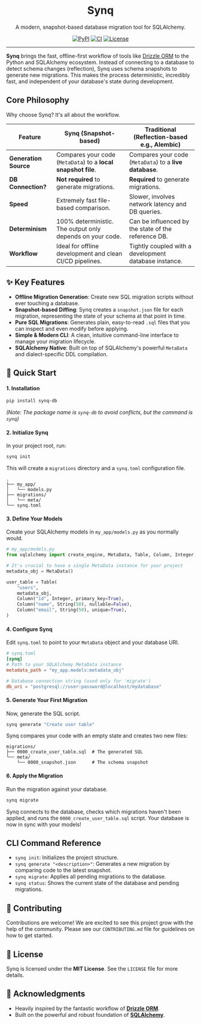 <div align="center">
  <h1 align="center">Synq</h1>
  <p align="center">
    A modern, snapshot-based database migration tool for SQLAlchemy.
  </p>

  <p align="center">
    <a href="https://pypi.org/project/synq-db/"><img alt="PyPI" src="https://img.shields.io/pypi/v/synq-db?color=blue"></a>
    <a href="https://github.com/your-username/synq/actions/workflows/ci.yml"><img alt="CI" src="https://github.com/your-username/synq/actions/workflows/ci.yml/badge.svg"></a>
    <a href="https://github.com/your-username/synq/blob/main/LICENSE"><img alt="License" src="https://img.shields.io/pypi/l/synq-db"></a>
  </p>
</div>

---

**Synq** brings the fast, offline-first workflow of tools like [Drizzle ORM](https://orm.drizzle.team/) to the Python and SQLAlchemy ecosystem. Instead of connecting to a database to detect schema changes (reflection), Synq uses schema snapshots to generate new migrations. This makes the process deterministic, incredibly fast, and independent of your database's state during development.

## Core Philosophy

Why choose Synq? It's all about the workflow.

| Feature                 | **Synq (Snapshot-based)** | **Traditional (Reflection-based e.g., Alembic)** |
| ----------------------- | ----------------------------------------------------------- | ------------------------------------------------------- |
| **Generation Source** | Compares your code (`MetaData`) to a **local snapshot file**. | Compares your code (`MetaData`) to a **live database**. |
| **DB Connection?** | **Not required** to generate migrations.                    | **Required** to generate migrations.                    |
| **Speed** | Extremely fast file-based comparison.                       | Slower, involves network latency and DB queries.        |
| **Determinism** | 100% deterministic. The output only depends on your code.   | Can be influenced by the state of the reference DB.     |
| **Workflow** | Ideal for offline development and clean CI/CD pipelines.    | Tightly coupled with a development database instance.   |

## ✨ Key Features

* **Offline Migration Generation**: Create new SQL migration scripts without ever touching a database.
* **Snapshot-based Diffing**: Synq creates a `snapshot.json` file for each migration, representing the state of your schema at that point in time.
* **Pure SQL Migrations**: Generates plain, easy-to-read `.sql` files that you can inspect and even modify before applying.
* **Simple & Modern CLI**: A clean, intuitive command-line interface to manage your migration lifecycle.
* **SQLAlchemy Native**: Built on top of SQLAlchemy's powerful `MetaData` and dialect-specific DDL compilation.

## 🚀 Quick Start

#### 1. Installation

```bash
pip install synq-db
```
*(Note: The package name is `synq-db` to avoid conflicts, but the command is `synq`)*

#### 2. Initialize Synq

In your project root, run:

```bash
synq init
```

This will create a `migrations` directory and a `synq.toml` configuration file.

```
.
├── my_app/
│   └── models.py
├── migrations/
│   └── meta/
└── synq.toml
```

#### 3. Define Your Models

Create your SQLAlchemy models in `my_app/models.py` as you normally would.

```python
# my_app/models.py
from sqlalchemy import create_engine, MetaData, Table, Column, Integer, String

# It's crucial to have a single MetaData instance for your project
metadata_obj = MetaData()

user_table = Table(
    "users",
    metadata_obj,
    Column("id", Integer, primary_key=True),
    Column("name", String(50), nullable=False),
    Column("email", String(50), unique=True),
)
```

#### 4. Configure Synq

Edit `synq.toml` to point to your `MetaData` object and your database URI.

```toml
# synq.toml
[synq]
# Path to your SQLAlchemy MetaData instance
metadata_path = "my_app.models:metadata_obj"

# Database connection string (used only for 'migrate')
db_uri = "postgresql://user:password@localhost/mydatabase"
```

#### 5. Generate Your First Migration

Now, generate the SQL script.

```bash
synq generate "Create user table"
```

Synq compares your code with an empty state and creates two new files:

```
migrations/
├── 0000_create_user_table.sql  # The generated SQL
└── meta/
    └── 0000_snapshot.json      # The schema snapshot
```

#### 6. Apply the Migration

Run the migration against your database.

```bash
synq migrate
```

Synq connects to the database, checks which migrations haven't been applied, and runs the `0000_create_user_table.sql` script. Your database is now in sync with your models!

## CLI Command Reference

* `synq init`: Initializes the project structure.
* `synq generate "<description>"`: Generates a new migration by comparing code to the latest snapshot.
* `synq migrate`: Applies all pending migrations to the database.
* `synq status`: Shows the current state of the database and pending migrations.

## 🤝 Contributing

Contributions are welcome! We are excited to see this project grow with the help of the community. Please see our `CONTRIBUTING.md` file for guidelines on how to get started.

## 📜 License

Synq is licensed under the **MIT License**. See the `LICENSE` file for more details.

## 🙏 Acknowledgments

* Heavily inspired by the fantastic workflow of **[Drizzle ORM](https://orm.drizzle.team/)**.
* Built on the powerful and robust foundation of **[SQLAlchemy](https://www.sqlalchemy.org/)**.
